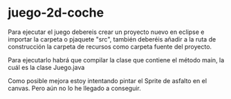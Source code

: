 # juego-2d-coche

Para ejecutar el juego debereis crear un proyecto nuevo en eclipse e importar la carpeta o pjaquete "src", también deberéis añadir a la ruta de construcción la carpeta de recursos como carpeta fuente del proyecto.


Para ejecutarlo habrá que compilar la clase que contiene el método main, la cuál es la clase Juego.java

Como posible mejora estoy intentando pintar el Sprite de asfalto en el canvas. Pero aún no lo he llegado a conseguir.
